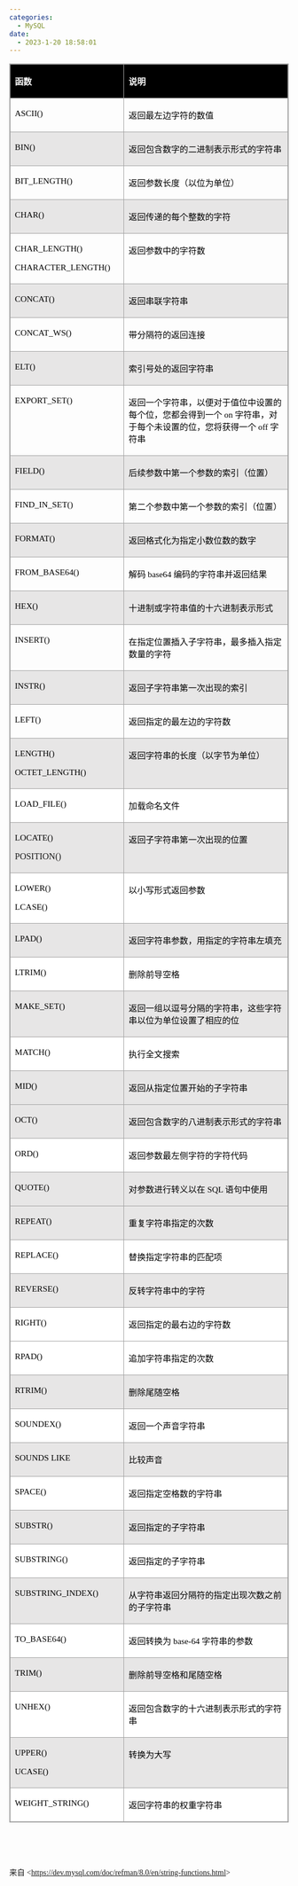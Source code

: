 ```yaml
---
categories:
  - MySQL
date:
  - 2023-1-20 18:58:01
---
```


<table summary="" cellspacing="0"
    style="border-collapse:collapse; border-color:#a3a3a3; border-style:solid; border-width:1px"
    class=" cke_show_border">
    <tbody>
        <tr>
            <td
                style="background-color:black; border-bottom:1px solid #a3a3a3; border-left:1px solid #a3a3a3; border-right:1px solid #a3a3a3; border-top:1px solid #a3a3a3; vertical-align:top; width:2.1416in">
                <p><span style="font-size:11.5pt"><span style="font-family:&quot;Microsoft YaHei UI&quot;"><span
                                style="color:white"><strong>函数</strong></span></span></span></p>
            </td>
            <td
                style="background-color:black; border-bottom:1px solid #a3a3a3; border-left:1px solid #a3a3a3; border-right:1px solid #a3a3a3; border-top:1px solid #a3a3a3; vertical-align:top; width:5.5006in">
                <p><span style="font-size:11.5pt"><span style="font-family:&quot;Microsoft YaHei UI&quot;"><span
                                style="color:white"><strong>说明</strong></span></span></span></p>
            </td>
        </tr>
        <tr>
            <td
                style="border-bottom:1px solid #a3a3a3; border-left:1px solid #a3a3a3; border-right:1px solid #a3a3a3; border-top:1px solid #a3a3a3; vertical-align:top; width:2.1416in">
                <p><span style="font-size:11.5pt"><span style="font-family:&quot;Comic Sans MS&quot;"><span
                                style="color:black">ASCII()</span></span></span></p>
            </td>
            <td
                style="border-bottom:1px solid #a3a3a3; border-left:1px solid #a3a3a3; border-right:1px solid #a3a3a3; border-top:1px solid #a3a3a3; vertical-align:top; width:5.5006in">
                <p><span style="font-size:11.5pt"><span style="font-family:&quot;Microsoft YaHei UI&quot;"><span
                                style="color:black">返回最左边字符的数值</span></span></span></p>
            </td>
        </tr>
        <tr>
            <td
                style="background-color:#e7e6e6; border-bottom:1px solid #a3a3a3; border-left:1px solid #a3a3a3; border-right:1px solid #a3a3a3; border-top:1px solid #a3a3a3; vertical-align:top; width:2.1416in">
                <p><span style="font-size:11.5pt"><span style="font-family:&quot;Comic Sans MS&quot;"><span
                                style="color:black">BIN()</span></span></span></p>
            </td>
            <td
                style="background-color:#e7e6e6; border-bottom:1px solid #a3a3a3; border-left:1px solid #a3a3a3; border-right:1px solid #a3a3a3; border-top:1px solid #a3a3a3; vertical-align:top; width:5.5006in">
                <p><span style="font-size:11.5pt"><span style="font-family:&quot;Microsoft YaHei UI&quot;"><span
                                style="color:black">返回包含数字的二进制表示形式的字符串</span></span></span></p>
            </td>
        </tr>
        <tr>
            <td
                style="border-bottom:1px solid #a3a3a3; border-left:1px solid #a3a3a3; border-right:1px solid #a3a3a3; border-top:1px solid #a3a3a3; vertical-align:top; width:2.1416in">
                <p><span style="font-size:11.5pt"><span style="font-family:&quot;Comic Sans MS&quot;"><span
                                style="color:black">BIT_LENGTH()</span></span></span></p>
            </td>
            <td
                style="border-bottom:1px solid #a3a3a3; border-left:1px solid #a3a3a3; border-right:1px solid #a3a3a3; border-top:1px solid #a3a3a3; vertical-align:top; width:5.5006in">
                <p><span style="font-size:11.5pt"><span style="font-family:&quot;Microsoft YaHei UI&quot;"><span
                                style="color:black">返回参数长度（以位为单位）</span></span></span></p>
            </td>
        </tr>
        <tr>
            <td
                style="background-color:#e7e6e6; border-bottom:1px solid #a3a3a3; border-left:1px solid #a3a3a3; border-right:1px solid #a3a3a3; border-top:1px solid #a3a3a3; vertical-align:top; width:2.1416in">
                <p><span style="font-size:11.5pt"><span style="font-family:&quot;Comic Sans MS&quot;"><span
                                style="color:black">CHAR()</span></span></span></p>
            </td>
            <td
                style="background-color:#e7e6e6; border-bottom:1px solid #a3a3a3; border-left:1px solid #a3a3a3; border-right:1px solid #a3a3a3; border-top:1px solid #a3a3a3; vertical-align:top; width:5.5006in">
                <p><span style="font-size:11.5pt"><span style="font-family:&quot;Microsoft YaHei UI&quot;"><span
                                style="color:black">返回传递的每个整数的字符</span></span></span></p>
            </td>
        </tr>
        <tr>
            <td
                style="border-bottom:1px solid #a3a3a3; border-left:1px solid #a3a3a3; border-right:1px solid #a3a3a3; border-top:1px solid #a3a3a3; vertical-align:top; width:2.1416in">
                <p><span style="font-size:11.5pt"><span style="font-family:&quot;Comic Sans MS&quot;"><span
                                style="color:black">CHAR_LENGTH()</span></span></span></p>
                <p><span style="font-size:11.5pt"><span style="font-family:&quot;Comic Sans MS&quot;"><span
                                style="color:black">CHARACTER_LENGTH()</span></span></span></p>
            </td>
            <td
                style="border-bottom:1px solid #a3a3a3; border-left:1px solid #a3a3a3; border-right:1px solid #a3a3a3; border-top:1px solid #a3a3a3; vertical-align:top; width:5.5006in">
                <p><span style="font-size:11.5pt"><span style="font-family:&quot;Microsoft YaHei UI&quot;"><span
                                style="color:black">返回参数中的字符数</span></span></span></p>
            </td>
        </tr>
        <tr>
            <td
                style="background-color:#e7e6e6; border-bottom:1px solid #a3a3a3; border-left:1px solid #a3a3a3; border-right:1px solid #a3a3a3; border-top:1px solid #a3a3a3; vertical-align:top; width:2.1416in">
                <p><span style="font-size:11.5pt"><span style="font-family:&quot;Comic Sans MS&quot;"><span
                                style="color:black">CONCAT()</span></span></span></p>
            </td>
            <td
                style="background-color:#e7e6e6; border-bottom:1px solid #a3a3a3; border-left:1px solid #a3a3a3; border-right:1px solid #a3a3a3; border-top:1px solid #a3a3a3; vertical-align:top; width:5.5006in">
                <p><span style="font-size:11.5pt"><span style="font-family:&quot;Microsoft YaHei UI&quot;"><span
                                style="color:black">返回串联字符串</span></span></span></p>
            </td>
        </tr>
        <tr>
            <td
                style="border-bottom:1px solid #a3a3a3; border-left:1px solid #a3a3a3; border-right:1px solid #a3a3a3; border-top:1px solid #a3a3a3; vertical-align:top; width:2.1416in">
                <p><span style="font-size:11.5pt"><span style="font-family:&quot;Comic Sans MS&quot;"><span
                                style="color:black">CONCAT_WS()</span></span></span></p>
            </td>
            <td
                style="border-bottom:1px solid #a3a3a3; border-left:1px solid #a3a3a3; border-right:1px solid #a3a3a3; border-top:1px solid #a3a3a3; vertical-align:top; width:5.5006in">
                <p><span style="font-size:11.5pt"><span style="font-family:&quot;Microsoft YaHei UI&quot;"><span
                                style="color:black">带分隔符的返回连接</span></span></span></p>
            </td>
        </tr>
        <tr>
            <td
                style="background-color:#e7e6e6; border-bottom:1px solid #a3a3a3; border-left:1px solid #a3a3a3; border-right:1px solid #a3a3a3; border-top:1px solid #a3a3a3; vertical-align:top; width:2.1416in">
                <p><span style="font-size:11.5pt"><span style="font-family:&quot;Comic Sans MS&quot;"><span
                                style="color:black">ELT()</span></span></span></p>
            </td>
            <td
                style="background-color:#e7e6e6; border-bottom:1px solid #a3a3a3; border-left:1px solid #a3a3a3; border-right:1px solid #a3a3a3; border-top:1px solid #a3a3a3; vertical-align:top; width:5.5006in">
                <p><span style="font-size:11.5pt"><span style="font-family:&quot;Microsoft YaHei UI&quot;"><span
                                style="color:black">索引号处的返回字符串</span></span></span></p>
            </td>
        </tr>
        <tr>
            <td
                style="border-bottom:1px solid #a3a3a3; border-left:1px solid #a3a3a3; border-right:1px solid #a3a3a3; border-top:1px solid #a3a3a3; vertical-align:top; width:2.1416in">
                <p><span style="font-size:11.5pt"><span style="font-family:&quot;Comic Sans MS&quot;"><span
                                style="color:black">EXPORT_SET()</span></span></span></p>
            </td>
            <td
                style="border-bottom:1px solid #a3a3a3; border-left:1px solid #a3a3a3; border-right:1px solid #a3a3a3; border-top:1px solid #a3a3a3; vertical-align:top; width:5.5006in">
                <p><span style="font-size:11.5pt"><span style="color:black"><span
                                style="font-family:&quot;Microsoft YaHei UI&quot;">返回一个字符串，以便对于值位中设置的每个位，您都会得到一个</span><span
                                style="font-family:&quot;Comic Sans MS&quot;"> on </span><span
                                style="font-family:&quot;Microsoft YaHei UI&quot;">字符串，对于每个未设置的位，您将获得一个</span><span
                                style="font-family:&quot;Comic Sans MS&quot;"> off </span><span
                                style="font-family:&quot;Microsoft YaHei UI&quot;">字符串</span></span></span></p>
            </td>
        </tr>
        <tr>
            <td
                style="background-color:#e7e6e6; border-bottom:1px solid #a3a3a3; border-left:1px solid #a3a3a3; border-right:1px solid #a3a3a3; border-top:1px solid #a3a3a3; vertical-align:top; width:2.1416in">
                <p><span style="font-size:11.5pt"><span style="font-family:&quot;Comic Sans MS&quot;"><span
                                style="color:black">FIELD()</span></span></span></p>
            </td>
            <td
                style="background-color:#e7e6e6; border-bottom:1px solid #a3a3a3; border-left:1px solid #a3a3a3; border-right:1px solid #a3a3a3; border-top:1px solid #a3a3a3; vertical-align:top; width:5.5006in">
                <p><span style="font-size:11.5pt"><span style="font-family:&quot;Microsoft YaHei UI&quot;"><span
                                style="color:black">后续参数中第一个参数的索引（位置）</span></span></span></p>
            </td>
        </tr>
        <tr>
            <td
                style="border-bottom:1px solid #a3a3a3; border-left:1px solid #a3a3a3; border-right:1px solid #a3a3a3; border-top:1px solid #a3a3a3; vertical-align:top; width:2.1416in">
                <p><span style="font-size:11.5pt"><span style="font-family:&quot;Comic Sans MS&quot;"><span
                                style="color:black">FIND_IN_SET()</span></span></span></p>
            </td>
            <td
                style="border-bottom:1px solid #a3a3a3; border-left:1px solid #a3a3a3; border-right:1px solid #a3a3a3; border-top:1px solid #a3a3a3; vertical-align:top; width:5.5006in">
                <p><span style="font-size:11.5pt"><span style="font-family:&quot;Microsoft YaHei UI&quot;"><span
                                style="color:black">第二个参数中第一个参数的索引（位置）</span></span></span></p>
            </td>
        </tr>
        <tr>
            <td
                style="background-color:#e7e6e6; border-bottom:1px solid #a3a3a3; border-left:1px solid #a3a3a3; border-right:1px solid #a3a3a3; border-top:1px solid #a3a3a3; vertical-align:top; width:2.1416in">
                <p><span style="font-size:11.5pt"><span style="font-family:&quot;Comic Sans MS&quot;"><span
                                style="color:black">FORMAT()</span></span></span></p>
            </td>
            <td
                style="background-color:#e7e6e6; border-bottom:1px solid #a3a3a3; border-left:1px solid #a3a3a3; border-right:1px solid #a3a3a3; border-top:1px solid #a3a3a3; vertical-align:top; width:5.5006in">
                <p><span style="font-size:11.5pt"><span style="font-family:&quot;Microsoft YaHei UI&quot;"><span
                                style="color:black">返回格式化为指定小数位数的数字</span></span></span></p>
            </td>
        </tr>
        <tr>
            <td
                style="border-bottom:1px solid #a3a3a3; border-left:1px solid #a3a3a3; border-right:1px solid #a3a3a3; border-top:1px solid #a3a3a3; vertical-align:top; width:2.1416in">
                <p><span style="font-size:11.5pt"><span style="font-family:&quot;Comic Sans MS&quot;"><span
                                style="color:black">FROM_BASE64()</span></span></span></p>
            </td>
            <td
                style="border-bottom:1px solid #a3a3a3; border-left:1px solid #a3a3a3; border-right:1px solid #a3a3a3; border-top:1px solid #a3a3a3; vertical-align:top; width:5.5006in">
                <p><span style="font-size:11.5pt"><span style="color:black"><span
                                style="font-family:&quot;Microsoft YaHei UI&quot;">解码</span><span
                                style="font-family:&quot;Comic Sans MS&quot;"> base64 </span><span
                                style="font-family:&quot;Microsoft YaHei UI&quot;">编码的字符串并返回结果</span></span></span></p>
            </td>
        </tr>
        <tr>
            <td
                style="background-color:#e7e6e6; border-bottom:1px solid #a3a3a3; border-left:1px solid #a3a3a3; border-right:1px solid #a3a3a3; border-top:1px solid #a3a3a3; vertical-align:top; width:2.1416in">
                <p><span style="font-size:11.5pt"><span style="font-family:&quot;Comic Sans MS&quot;"><span
                                style="color:black">HEX()</span></span></span></p>
            </td>
            <td
                style="background-color:#e7e6e6; border-bottom:1px solid #a3a3a3; border-left:1px solid #a3a3a3; border-right:1px solid #a3a3a3; border-top:1px solid #a3a3a3; vertical-align:top; width:5.5006in">
                <p><span style="font-size:11.5pt"><span style="font-family:&quot;Microsoft YaHei UI&quot;"><span
                                style="color:black">十进制或字符串值的十六进制表示形式</span></span></span></p>
            </td>
        </tr>
        <tr>
            <td
                style="border-bottom:1px solid #a3a3a3; border-left:1px solid #a3a3a3; border-right:1px solid #a3a3a3; border-top:1px solid #a3a3a3; vertical-align:top; width:2.1416in">
                <p><span style="font-size:11.5pt"><span style="font-family:&quot;Comic Sans MS&quot;"><span
                                style="color:black">INSERT()</span></span></span></p>
            </td>
            <td
                style="border-bottom:1px solid #a3a3a3; border-left:1px solid #a3a3a3; border-right:1px solid #a3a3a3; border-top:1px solid #a3a3a3; vertical-align:top; width:5.5006in">
                <p><span style="font-size:11.5pt"><span style="font-family:&quot;Microsoft YaHei UI&quot;"><span
                                style="color:black">在指定位置插入子字符串，最多插入指定数量的字符</span></span></span></p>
            </td>
        </tr>
        <tr>
            <td
                style="background-color:#e7e6e6; border-bottom:1px solid #a3a3a3; border-left:1px solid #a3a3a3; border-right:1px solid #a3a3a3; border-top:1px solid #a3a3a3; vertical-align:top; width:2.1416in">
                <p><span style="font-size:11.5pt"><span style="font-family:&quot;Comic Sans MS&quot;"><span
                                style="color:black">INSTR()</span></span></span></p>
            </td>
            <td
                style="background-color:#e7e6e6; border-bottom:1px solid #a3a3a3; border-left:1px solid #a3a3a3; border-right:1px solid #a3a3a3; border-top:1px solid #a3a3a3; vertical-align:top; width:5.5006in">
                <p><span style="font-size:11.5pt"><span style="font-family:&quot;Microsoft YaHei UI&quot;"><span
                                style="color:black">返回子字符串第一次出现的索引</span></span></span></p>
            </td>
        </tr>
        <tr>
            <td
                style="border-bottom:1px solid #a3a3a3; border-left:1px solid #a3a3a3; border-right:1px solid #a3a3a3; border-top:1px solid #a3a3a3; vertical-align:top; width:2.1416in">
                <p><span style="font-size:11.5pt"><span style="font-family:&quot;Comic Sans MS&quot;"><span
                                style="color:black">LEFT()</span></span></span></p>
            </td>
            <td
                style="border-bottom:1px solid #a3a3a3; border-left:1px solid #a3a3a3; border-right:1px solid #a3a3a3; border-top:1px solid #a3a3a3; vertical-align:top; width:5.5006in">
                <p><span style="font-size:11.5pt"><span style="font-family:&quot;Microsoft YaHei UI&quot;"><span
                                style="color:black">返回指定的最左边的字符数</span></span></span></p>
            </td>
        </tr>
        <tr>
            <td
                style="background-color:#e7e6e6; border-bottom:1px solid #a3a3a3; border-left:1px solid #a3a3a3; border-right:1px solid #a3a3a3; border-top:1px solid #a3a3a3; vertical-align:top; width:2.1416in">
                <p><span style="font-size:11.5pt"><span style="font-family:&quot;Comic Sans MS&quot;"><span
                                style="color:black">LENGTH()</span></span></span></p>
                <p><span style="font-size:11.5pt"><span style="font-family:&quot;Comic Sans MS&quot;"><span
                                style="color:black">OCTET_LENGTH()</span></span></span></p>
            </td>
            <td
                style="background-color:#e7e6e6; border-bottom:1px solid #a3a3a3; border-left:1px solid #a3a3a3; border-right:1px solid #a3a3a3; border-top:1px solid #a3a3a3; vertical-align:top; width:5.5006in">
                <p><span style="font-size:11.5pt"><span style="font-family:&quot;Microsoft YaHei UI&quot;"><span
                                style="color:black">返回字符串的长度（以字节为单位）</span></span></span></p>
            </td>
        </tr>
        <tr>
            <td
                style="background-color:white; border-bottom:1px solid #a3a3a3; border-left:1px solid #a3a3a3; border-right:1px solid #a3a3a3; border-top:1px solid #a3a3a3; vertical-align:top; width:2.1416in">
                <p><span style="font-size:11.5pt"><span style="font-family:&quot;Comic Sans MS&quot;"><span
                                style="color:black">LOAD_FILE()</span></span></span></p>
            </td>
            <td
                style="background-color:white; border-bottom:1px solid #a3a3a3; border-left:1px solid #a3a3a3; border-right:1px solid #a3a3a3; border-top:1px solid #a3a3a3; vertical-align:top; width:5.5006in">
                <p><span style="font-size:11.5pt"><span style="font-family:&quot;Microsoft YaHei UI&quot;"><span
                                style="color:black">加载命名文件</span></span></span></p>
            </td>
        </tr>
        <tr>
            <td
                style="background-color:#e7e6e6; border-bottom:1px solid #a3a3a3; border-left:1px solid #a3a3a3; border-right:1px solid #a3a3a3; border-top:1px solid #a3a3a3; vertical-align:top; width:2.1416in">
                <p><span style="font-size:11.5pt"><span style="font-family:&quot;Comic Sans MS&quot;"><span
                                style="color:black">LOCATE()</span></span></span></p>
                <p><span style="font-size:12.0pt"><span
                            style="font-family:&quot;Comic Sans MS&quot;">POSITION()</span></span></p>
            </td>
            <td
                style="background-color:#e7e6e6; border-bottom:1px solid #a3a3a3; border-left:1px solid #a3a3a3; border-right:1px solid #a3a3a3; border-top:1px solid #a3a3a3; vertical-align:top; width:5.5006in">
                <p><span style="font-size:11.5pt"><span style="font-family:&quot;Microsoft YaHei UI&quot;"><span
                                style="color:black">返回子字符串第一次出现的位置</span></span></span></p>
            </td>
        </tr>
        <tr>
            <td
                style="background-color:white; border-bottom:1px solid #a3a3a3; border-left:1px solid #a3a3a3; border-right:1px solid #a3a3a3; border-top:1px solid #a3a3a3; vertical-align:top; width:2.1416in">
                <p><span style="font-size:11.5pt"><span style="font-family:&quot;Comic Sans MS&quot;"><span
                                style="color:black">LOWER()</span></span></span></p>
                <p><span style="font-size:11.5pt"><span style="font-family:&quot;Comic Sans MS&quot;"><span
                                style="color:black">LCASE()</span></span></span></p>
            </td>
            <td
                style="background-color:white; border-bottom:1px solid #a3a3a3; border-left:1px solid #a3a3a3; border-right:1px solid #a3a3a3; border-top:1px solid #a3a3a3; vertical-align:top; width:5.5006in">
                <p><span style="font-size:11.5pt"><span style="font-family:&quot;Microsoft YaHei UI&quot;"><span
                                style="color:black">以小写形式返回参数</span></span></span></p>
            </td>
        </tr>
        <tr>
            <td
                style="background-color:#e7e6e6; border-bottom:1px solid #a3a3a3; border-left:1px solid #a3a3a3; border-right:1px solid #a3a3a3; border-top:1px solid #a3a3a3; vertical-align:top; width:2.1416in">
                <p><span style="font-size:11.5pt"><span style="font-family:&quot;Comic Sans MS&quot;"><span
                                style="color:black">LPAD()</span></span></span></p>
            </td>
            <td
                style="background-color:#e7e6e6; border-bottom:1px solid #a3a3a3; border-left:1px solid #a3a3a3; border-right:1px solid #a3a3a3; border-top:1px solid #a3a3a3; vertical-align:top; width:5.5006in">
                <p><span style="font-size:11.5pt"><span style="font-family:&quot;Microsoft YaHei UI&quot;"><span
                                style="color:black">返回字符串参数，用指定的字符串左填充</span></span></span></p>
            </td>
        </tr>
        <tr>
            <td
                style="background-color:white; border-bottom:1px solid #a3a3a3; border-left:1px solid #a3a3a3; border-right:1px solid #a3a3a3; border-top:1px solid #a3a3a3; vertical-align:top; width:2.1416in">
                <p><span style="font-size:11.5pt"><span style="font-family:&quot;Comic Sans MS&quot;"><span
                                style="color:black">LTRIM()</span></span></span></p>
            </td>
            <td
                style="background-color:white; border-bottom:1px solid #a3a3a3; border-left:1px solid #a3a3a3; border-right:1px solid #a3a3a3; border-top:1px solid #a3a3a3; vertical-align:top; width:5.5006in">
                <p><span style="font-size:11.5pt"><span style="font-family:&quot;Microsoft YaHei UI&quot;"><span
                                style="color:black">删除前导空格</span></span></span></p>
            </td>
        </tr>
        <tr>
            <td
                style="background-color:#e7e6e6; border-bottom:1px solid #a3a3a3; border-left:1px solid #a3a3a3; border-right:1px solid #a3a3a3; border-top:1px solid #a3a3a3; vertical-align:top; width:2.1416in">
                <p><span style="font-size:11.5pt"><span style="font-family:&quot;Comic Sans MS&quot;"><span
                                style="color:black">MAKE_SET()</span></span></span></p>
            </td>
            <td
                style="background-color:#e7e6e6; border-bottom:1px solid #a3a3a3; border-left:1px solid #a3a3a3; border-right:1px solid #a3a3a3; border-top:1px solid #a3a3a3; vertical-align:top; width:5.5006in">
                <p><span style="font-size:11.5pt"><span style="font-family:&quot;Microsoft YaHei UI&quot;"><span
                                style="color:black">返回一组以逗号分隔的字符串，这些字符串以位为单位设置了相应的位</span></span></span></p>
            </td>
        </tr>
        <tr>
            <td
                style="background-color:white; border-bottom:1px solid #a3a3a3; border-left:1px solid #a3a3a3; border-right:1px solid #a3a3a3; border-top:1px solid #a3a3a3; vertical-align:top; width:2.1416in">
                <p><span style="font-size:11.5pt"><span style="font-family:&quot;Comic Sans MS&quot;"><span
                                style="color:black">MATCH()</span></span></span></p>
            </td>
            <td
                style="background-color:white; border-bottom:1px solid #a3a3a3; border-left:1px solid #a3a3a3; border-right:1px solid #a3a3a3; border-top:1px solid #a3a3a3; vertical-align:top; width:5.5006in">
                <p><span style="font-size:11.5pt"><span style="font-family:&quot;Microsoft YaHei UI&quot;"><span
                                style="color:black">执行全文搜索</span></span></span></p>
            </td>
        </tr>
        <tr>
            <td
                style="background-color:#e7e6e6; border-bottom:1px solid #a3a3a3; border-left:1px solid #a3a3a3; border-right:1px solid #a3a3a3; border-top:1px solid #a3a3a3; vertical-align:top; width:2.1416in">
                <p><span style="font-size:11.5pt"><span style="font-family:&quot;Comic Sans MS&quot;"><span
                                style="color:black">MID()</span></span></span></p>
            </td>
            <td
                style="background-color:#e7e6e6; border-bottom:1px solid #a3a3a3; border-left:1px solid #a3a3a3; border-right:1px solid #a3a3a3; border-top:1px solid #a3a3a3; vertical-align:top; width:5.5006in">
                <p><span style="font-size:11.5pt"><span style="font-family:&quot;Microsoft YaHei UI&quot;"><span
                                style="color:black">返回从指定位置开始的子字符串</span></span></span></p>
            </td>
        </tr>
        <tr>
            <td
                style="background-color:#e7e6e6; border-bottom:1px solid #a3a3a3; border-left:1px solid #a3a3a3; border-right:1px solid #a3a3a3; border-top:1px solid #a3a3a3; vertical-align:top; width:2.1416in">
                <p><span style="font-size:11.5pt"><span style="font-family:&quot;Comic Sans MS&quot;"><span
                                style="color:black">OCT()</span></span></span></p>
            </td>
            <td
                style="background-color:#e7e6e6; border-bottom:1px solid #a3a3a3; border-left:1px solid #a3a3a3; border-right:1px solid #a3a3a3; border-top:1px solid #a3a3a3; vertical-align:top; width:5.5006in">
                <p><span style="font-size:11.5pt"><span style="font-family:&quot;Microsoft YaHei UI&quot;"><span
                                style="color:black">返回包含数字的八进制表示形式的字符串</span></span></span></p>
            </td>
        </tr>
        <tr>
            <td
                style="background-color:white; border-bottom:1px solid #a3a3a3; border-left:1px solid #a3a3a3; border-right:1px solid #a3a3a3; border-top:1px solid #a3a3a3; vertical-align:top; width:2.1416in">
                <p><span style="font-size:11.5pt"><span style="font-family:&quot;Comic Sans MS&quot;"><span
                                style="color:black">ORD()</span></span></span></p>
            </td>
            <td
                style="background-color:white; border-bottom:1px solid #a3a3a3; border-left:1px solid #a3a3a3; border-right:1px solid #a3a3a3; border-top:1px solid #a3a3a3; vertical-align:top; width:5.5006in">
                <p><span style="font-size:11.5pt"><span style="font-family:&quot;Microsoft YaHei UI&quot;"><span
                                style="color:black">返回参数最左侧字符的字符代码</span></span></span></p>
            </td>
        </tr>
        <tr>
            <td
                style="background-color:#e7e6e6; border-bottom:1px solid #a3a3a3; border-left:1px solid #a3a3a3; border-right:1px solid #a3a3a3; border-top:1px solid #a3a3a3; vertical-align:top; width:2.1416in">
                <p><span style="font-size:11.5pt"><span style="font-family:&quot;Comic Sans MS&quot;"><span
                                style="color:black">QUOTE()</span></span></span></p>
            </td>
            <td
                style="background-color:#e7e6e6; border-bottom:1px solid #a3a3a3; border-left:1px solid #a3a3a3; border-right:1px solid #a3a3a3; border-top:1px solid #a3a3a3; vertical-align:top; width:5.5006in">
                <p><span style="font-size:11.5pt"><span style="color:black"><span
                                style="font-family:&quot;Microsoft YaHei UI&quot;">对参数进行转义以在</span><span
                                style="font-family:&quot;Comic Sans MS&quot;"> SQL </span><span
                                style="font-family:&quot;Microsoft YaHei UI&quot;">语句中使用</span></span></span></p>
            </td>
        </tr>
        <tr>
            <td
                style="background-color:#e7e6e6; border-bottom:1px solid #a3a3a3; border-left:1px solid #a3a3a3; border-right:1px solid #a3a3a3; border-top:1px solid #a3a3a3; vertical-align:top; width:2.1416in">
                <p><span style="font-size:11.5pt"><span style="font-family:&quot;Comic Sans MS&quot;"><span
                                style="color:black">REPEAT()</span></span></span></p>
            </td>
            <td
                style="background-color:#e7e6e6; border-bottom:1px solid #a3a3a3; border-left:1px solid #a3a3a3; border-right:1px solid #a3a3a3; border-top:1px solid #a3a3a3; vertical-align:top; width:5.5006in">
                <p><span style="font-size:11.5pt"><span style="font-family:&quot;Microsoft YaHei UI&quot;"><span
                                style="color:black">重复字符串指定的次数</span></span></span></p>
            </td>
        </tr>
        <tr>
            <td
                style="background-color:white; border-bottom:1px solid #a3a3a3; border-left:1px solid #a3a3a3; border-right:1px solid #a3a3a3; border-top:1px solid #a3a3a3; vertical-align:top; width:2.1416in">
                <p><span style="font-size:11.5pt"><span style="font-family:&quot;Comic Sans MS&quot;"><span
                                style="color:black">REPLACE()</span></span></span></p>
            </td>
            <td
                style="background-color:white; border-bottom:1px solid #a3a3a3; border-left:1px solid #a3a3a3; border-right:1px solid #a3a3a3; border-top:1px solid #a3a3a3; vertical-align:top; width:5.5006in">
                <p><span style="font-size:11.5pt"><span style="font-family:&quot;Microsoft YaHei UI&quot;"><span
                                style="color:black">替换指定字符串的匹配项</span></span></span></p>
            </td>
        </tr>
        <tr>
            <td
                style="background-color:#e7e6e6; border-bottom:1px solid #a3a3a3; border-left:1px solid #a3a3a3; border-right:1px solid #a3a3a3; border-top:1px solid #a3a3a3; vertical-align:top; width:2.1416in">
                <p><span style="font-size:11.5pt"><span style="font-family:&quot;Comic Sans MS&quot;"><span
                                style="color:black">REVERSE()</span></span></span></p>
            </td>
            <td
                style="background-color:#e7e6e6; border-bottom:1px solid #a3a3a3; border-left:1px solid #a3a3a3; border-right:1px solid #a3a3a3; border-top:1px solid #a3a3a3; vertical-align:top; width:5.5006in">
                <p><span style="font-size:11.5pt"><span style="font-family:&quot;Microsoft YaHei UI&quot;"><span
                                style="color:black">反转字符串中的字符</span></span></span></p>
            </td>
        </tr>
        <tr>
            <td
                style="background-color:white; border-bottom:1px solid #a3a3a3; border-left:1px solid #a3a3a3; border-right:1px solid #a3a3a3; border-top:1px solid #a3a3a3; vertical-align:top; width:2.1416in">
                <p><span style="font-size:11.5pt"><span style="font-family:&quot;Comic Sans MS&quot;"><span
                                style="color:black">RIGHT()</span></span></span></p>
            </td>
            <td
                style="background-color:white; border-bottom:1px solid #a3a3a3; border-left:1px solid #a3a3a3; border-right:1px solid #a3a3a3; border-top:1px solid #a3a3a3; vertical-align:top; width:5.5006in">
                <p><span style="font-size:11.5pt"><span style="font-family:&quot;Microsoft YaHei UI&quot;"><span
                                style="color:black">返回指定的最右边的字符数</span></span></span></p>
            </td>
        </tr>
        <tr>
            <td
                style="background-color:white; border-bottom:1px solid #a3a3a3; border-left:1px solid #a3a3a3; border-right:1px solid #a3a3a3; border-top:1px solid #a3a3a3; vertical-align:top; width:2.1416in">
                <p><span style="font-size:11.5pt"><span style="font-family:&quot;Comic Sans MS&quot;"><span
                                style="color:black">RPAD()</span></span></span></p>
            </td>
            <td
                style="background-color:white; border-bottom:1px solid #a3a3a3; border-left:1px solid #a3a3a3; border-right:1px solid #a3a3a3; border-top:1px solid #a3a3a3; vertical-align:top; width:5.5006in">
                <p><span style="font-size:11.5pt"><span style="font-family:&quot;Microsoft YaHei UI&quot;"><span
                                style="color:black">追加字符串指定的次数</span></span></span></p>
            </td>
        </tr>
        <tr>
            <td
                style="background-color:#e7e6e6; border-bottom:1px solid #a3a3a3; border-left:1px solid #a3a3a3; border-right:1px solid #a3a3a3; border-top:1px solid #a3a3a3; vertical-align:top; width:2.1416in">
                <p><span style="font-size:11.5pt"><span style="font-family:&quot;Comic Sans MS&quot;"><span
                                style="color:black">RTRIM()</span></span></span></p>
            </td>
            <td
                style="background-color:#e7e6e6; border-bottom:1px solid #a3a3a3; border-left:1px solid #a3a3a3; border-right:1px solid #a3a3a3; border-top:1px solid #a3a3a3; vertical-align:top; width:5.5006in">
                <p><span style="font-size:11.5pt"><span style="font-family:&quot;Microsoft YaHei UI&quot;"><span
                                style="color:black">删除尾随空格</span></span></span></p>
            </td>
        </tr>
        <tr>
            <td
                style="background-color:white; border-bottom:1px solid #a3a3a3; border-left:1px solid #a3a3a3; border-right:1px solid #a3a3a3; border-top:1px solid #a3a3a3; vertical-align:top; width:2.1416in">
                <p><span style="font-size:11.5pt"><span style="font-family:&quot;Comic Sans MS&quot;"><span
                                style="color:black">SOUNDEX()</span></span></span></p>
            </td>
            <td
                style="background-color:white; border-bottom:1px solid #a3a3a3; border-left:1px solid #a3a3a3; border-right:1px solid #a3a3a3; border-top:1px solid #a3a3a3; vertical-align:top; width:5.5006in">
                <p><span style="font-size:11.5pt"><span style="font-family:&quot;Microsoft YaHei UI&quot;"><span
                                style="color:black">返回一个声音字符串</span></span></span></p>
            </td>
        </tr>
        <tr>
            <td
                style="background-color:#e7e6e6; border-bottom:1px solid #a3a3a3; border-left:1px solid #a3a3a3; border-right:1px solid #a3a3a3; border-top:1px solid #a3a3a3; vertical-align:top; width:2.1416in">
                <p><span style="font-size:11.5pt"><span style="font-family:&quot;Comic Sans MS&quot;"><span
                                style="color:black">SOUNDS LIKE</span></span></span></p>
            </td>
            <td
                style="background-color:#e7e6e6; border-bottom:1px solid #a3a3a3; border-left:1px solid #a3a3a3; border-right:1px solid #a3a3a3; border-top:1px solid #a3a3a3; vertical-align:top; width:5.5006in">
                <p><span style="font-size:11.5pt"><span style="font-family:&quot;Microsoft YaHei UI&quot;"><span
                                style="color:black">比较声音</span></span></span></p>
            </td>
        </tr>
        <tr>
            <td
                style="background-color:white; border-bottom:1px solid #a3a3a3; border-left:1px solid #a3a3a3; border-right:1px solid #a3a3a3; border-top:1px solid #a3a3a3; vertical-align:top; width:2.1416in">
                <p><span style="font-size:11.5pt"><span style="font-family:&quot;Comic Sans MS&quot;"><span
                                style="color:black">SPACE()</span></span></span></p>
            </td>
            <td
                style="background-color:white; border-bottom:1px solid #a3a3a3; border-left:1px solid #a3a3a3; border-right:1px solid #a3a3a3; border-top:1px solid #a3a3a3; vertical-align:top; width:5.5006in">
                <p><span style="font-size:11.5pt"><span style="font-family:&quot;Microsoft YaHei UI&quot;"><span
                                style="color:black">返回指定空格数的字符串</span></span></span></p>
            </td>
        </tr>
        <tr>
            <td
                style="background-color:#e7e6e6; border-bottom:1px solid #a3a3a3; border-left:1px solid #a3a3a3; border-right:1px solid #a3a3a3; border-top:1px solid #a3a3a3; vertical-align:top; width:2.1416in">
                <p><span style="font-size:11.5pt"><span style="font-family:&quot;Comic Sans MS&quot;"><span
                                style="color:black">SUBSTR()</span></span></span></p>
            </td>
            <td
                style="background-color:#e7e6e6; border-bottom:1px solid #a3a3a3; border-left:1px solid #a3a3a3; border-right:1px solid #a3a3a3; border-top:1px solid #a3a3a3; vertical-align:top; width:5.5006in">
                <p><span style="font-size:11.5pt"><span style="font-family:&quot;Microsoft YaHei UI&quot;"><span
                                style="color:black">返回指定的子字符串</span></span></span></p>
            </td>
        </tr>
        <tr>
            <td
                style="background-color:white; border-bottom:1px solid #a3a3a3; border-left:1px solid #a3a3a3; border-right:1px solid #a3a3a3; border-top:1px solid #a3a3a3; vertical-align:top; width:2.1416in">
                <p><span style="font-size:11.5pt"><span style="font-family:&quot;Comic Sans MS&quot;"><span
                                style="color:black">SUBSTRING()</span></span></span></p>
            </td>
            <td
                style="background-color:white; border-bottom:1px solid #a3a3a3; border-left:1px solid #a3a3a3; border-right:1px solid #a3a3a3; border-top:1px solid #a3a3a3; vertical-align:top; width:5.5006in">
                <p><span style="font-size:11.5pt"><span style="font-family:&quot;Microsoft YaHei UI&quot;"><span
                                style="color:black">返回指定的子字符串</span></span></span></p>
            </td>
        </tr>
        <tr>
            <td
                style="background-color:#e7e6e6; border-bottom:1px solid #a3a3a3; border-left:1px solid #a3a3a3; border-right:1px solid #a3a3a3; border-top:1px solid #a3a3a3; vertical-align:top; width:2.1416in">
                <p><span style="font-size:11.5pt"><span style="font-family:&quot;Comic Sans MS&quot;"><span
                                style="color:black">SUBSTRING_INDEX()</span></span></span></p>
            </td>
            <td
                style="background-color:#e7e6e6; border-bottom:1px solid #a3a3a3; border-left:1px solid #a3a3a3; border-right:1px solid #a3a3a3; border-top:1px solid #a3a3a3; vertical-align:top; width:5.5006in">
                <p><span style="font-size:11.5pt"><span style="font-family:&quot;Microsoft YaHei UI&quot;"><span
                                style="color:black">从字符串返回分隔符的指定出现次数之前的子字符串</span></span></span></p>
            </td>
        </tr>
        <tr>
            <td
                style="background-color:white; border-bottom:1px solid #a3a3a3; border-left:1px solid #a3a3a3; border-right:1px solid #a3a3a3; border-top:1px solid #a3a3a3; vertical-align:top; width:2.1416in">
                <p><span style="font-size:11.5pt"><span style="font-family:&quot;Comic Sans MS&quot;"><span
                                style="color:black">TO_BASE64()</span></span></span></p>
            </td>
            <td
                style="background-color:white; border-bottom:1px solid #a3a3a3; border-left:1px solid #a3a3a3; border-right:1px solid #a3a3a3; border-top:1px solid #a3a3a3; vertical-align:top; width:5.5006in">
                <p><span style="font-size:11.5pt"><span style="color:black"><span
                                style="font-family:&quot;Microsoft YaHei UI&quot;">返回转换为</span><span
                                style="font-family:&quot;Comic Sans MS&quot;"> base-64 </span><span
                                style="font-family:&quot;Microsoft YaHei UI&quot;">字符串的参数</span></span></span></p>
            </td>
        </tr>
        <tr>
            <td
                style="background-color:#e7e6e6; border-bottom:1px solid #a3a3a3; border-left:1px solid #a3a3a3; border-right:1px solid #a3a3a3; border-top:1px solid #a3a3a3; vertical-align:top; width:2.1416in">
                <p><span style="font-size:11.5pt"><span style="font-family:&quot;Comic Sans MS&quot;"><span
                                style="color:black">TRIM()</span></span></span></p>
            </td>
            <td
                style="background-color:#e7e6e6; border-bottom:1px solid #a3a3a3; border-left:1px solid #a3a3a3; border-right:1px solid #a3a3a3; border-top:1px solid #a3a3a3; vertical-align:top; width:5.5006in">
                <p><span style="font-size:11.5pt"><span style="font-family:&quot;Microsoft YaHei UI&quot;"><span
                                style="color:black">删除前导空格和尾随空格</span></span></span></p>
            </td>
        </tr>
        <tr>
            <td
                style="background-color:white; border-bottom:1px solid #a3a3a3; border-left:1px solid #a3a3a3; border-right:1px solid #a3a3a3; border-top:1px solid #a3a3a3; vertical-align:top; width:2.1416in">
                <p><span style="font-size:11.5pt"><span style="font-family:&quot;Comic Sans MS&quot;"><span
                                style="color:black">UNHEX()</span></span></span></p>
            </td>
            <td
                style="background-color:white; border-bottom:1px solid #a3a3a3; border-left:1px solid #a3a3a3; border-right:1px solid #a3a3a3; border-top:1px solid #a3a3a3; vertical-align:top; width:5.5006in">
                <p><span style="font-size:11.5pt"><span style="font-family:&quot;Microsoft YaHei UI&quot;"><span
                                style="color:black">返回包含数字的十六进制表示形式的字符串</span></span></span></p>
            </td>
        </tr>
        <tr>
            <td
                style="background-color:#e7e6e6; border-bottom:1px solid #a3a3a3; border-left:1px solid #a3a3a3; border-right:1px solid #a3a3a3; border-top:1px solid #a3a3a3; vertical-align:top; width:2.1416in">
                <p><span style="font-size:11.5pt"><span style="font-family:&quot;Comic Sans MS&quot;"><span
                                style="color:black">UPPER()</span></span></span></p>
                <p><span style="font-size:11.5pt"><span style="font-family:&quot;Comic Sans MS&quot;"><span
                                style="color:black">UCASE()</span></span></span></p>
            </td>
            <td
                style="background-color:#e7e6e6; border-bottom:1px solid #a3a3a3; border-left:1px solid #a3a3a3; border-right:1px solid #a3a3a3; border-top:1px solid #a3a3a3; vertical-align:top; width:5.5006in">
                <p><span style="font-size:11.5pt"><span style="font-family:&quot;Microsoft YaHei UI&quot;"><span
                                style="color:black">转换为大写</span></span></span></p>
            </td>
        </tr>
        <tr>
            <td
                style="background-color:white; border-bottom:1px solid #a3a3a3; border-left:1px solid #a3a3a3; border-right:1px solid #a3a3a3; border-top:1px solid #a3a3a3; vertical-align:top; width:2.1416in">
                <p><span style="font-size:11.5pt"><span style="font-family:&quot;Comic Sans MS&quot;"><span
                                style="color:black">WEIGHT_STRING()</span></span></span></p>
            </td>
            <td
                style="background-color:white; border-bottom:1px solid #a3a3a3; border-left:1px solid #a3a3a3; border-right:1px solid #a3a3a3; border-top:1px solid #a3a3a3; vertical-align:top; width:5.5006in">
                <p><span style="font-size:11.5pt"><span style="font-family:&quot;Microsoft YaHei UI&quot;"><span
                                style="color:black">返回字符串的权重字符串</span></span></span></p>
            </td>
        </tr>
    </tbody>
</table>
<p><span style="font-size:11.0pt"><span style="font-family:Calibri">&nbsp;</span></span></p>
<p><span style="font-size:12.0pt"><span style="font-family:&quot;Microsoft YaHei&quot;">&nbsp;</span></span></p>
<p><span style="font-family:&quot;Microsoft YaHei UI&quot;">来自</span><span
        style="font-family:&quot;Comic Sans MS&quot;"> &lt;</span><a
        data-cke-saved-href="https://dev.mysql.com/doc/refman/8.0/en/string-functions.html"
        href="https://dev.mysql.com/doc/refman/8.0/en/string-functions.html"><span
            style="font-family:&quot;Comic Sans MS&quot;">https://dev.mysql.com/doc/refman/8.0/en/string-functions.html</span></a><span
        style="font-family:&quot;Comic Sans MS&quot;">&gt; </span></p>
<p><br></p>
